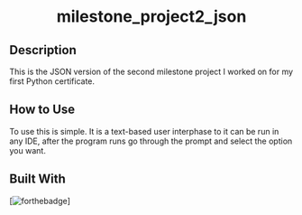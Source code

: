 <h1 align="center">milestone_project2_json </h1>
<h2 align="left">Description </h2>
This is the JSON version of the second milestone project I worked on for my first Python certificate.
<h2 align="left">How to Use</h2>
To use this is simple. It is a text-based user interphase to it can be run in any IDE, after the program runs go through the prompt and select the option you want.
<h2 align="left">Built With</h2>

[![forthebadge](https://forthebadge.com/images/badges/(https://forthebadge.com/images/badges/made-with-python.svg)https://forthebadge.com/images/badges/made-with-python.svg)]

